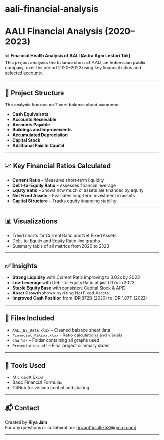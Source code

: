 # aali-financial-analysis

# AALI Financial Analysis (2020–2023)

📊 **Financial Health Analysis of AALI (Astra Agro Lestari Tbk)**  
This project analyzes the balance sheet of AALI, an Indonesian public company, over the period 2020–2023 using key financial ratios and selected accounts.

---

## 📁 Project Structure

The analysis focuses on 7 core balance sheet accounts:

- **Cash Equivalents**
- **Accounts Receivable**
- **Accounts Payable**
- **Buildings and Improvements**
- **Accumulated Depreciation**
- **Capital Stock**
- **Additional Paid In Capital**

---

## 📈 Key Financial Ratios Calculated

- **Current Ratio** – Measures short-term liquidity  
- **Debt-to-Equity Ratio** – Assesses financial leverage  
- **Equity Ratio** – Shows how much of assets are financed by equity  
- **Net Fixed Assets** – Evaluates long-term investment in assets  
- **Capital Structure** – Tracks equity financing stability

---

## 📊 Visualizations

- Trend charts for Current Ratio and Net Fixed Assets  
- Debt-to-Equity and Equity Ratio line graphs  
- Summary table of all metrics from 2020 to 2023

---

## ✅ Insights

- **Strong Liquidity** with Current Ratio improving to 3.03x by 2023  
- **Low Leverage** with Debt-to-Equity Ratio at just 0.17x in 2023  
- **Stable Equity Base** with consistent Capital Stock & APIC  
- **Asset Growth** shown by rising Net Fixed Assets  
- **Improved Cash Position** from IDR 872B (2020) to IDR 1.87T (2023)

---

## 🧾 Files Included

- `AALI_BS_Data.xlsx` – Cleaned balance sheet data  
- `Financial_Ratios.xlsx` – Ratio calculations and visuals  
- `Charts/` – Folder containing all graphs used  
- `Presentation.pdf` – Final project summary slides

---

## 📌 Tools Used

- Microsoft Excel  
- Basic Financial Formulas  
- GitHub for version control and sharing

---

## 📬 Contact

Created by **Riya Jain**  
For any questions or collaboration: [jriyaofficial5753@gmail.com]

---

